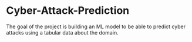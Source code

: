 # Cyber-Attack-Prediction
The goal of the project is building an ML model to be able to predict cyber attacks using a tabular data about the domain.
